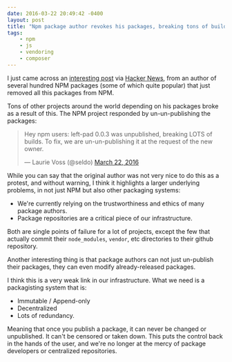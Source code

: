 ```yaml
---
date: 2016-03-22 20:49:42 -0400
layout: post
title: "Npm package author revokes his packages, breaking tons of builds"
tags:
    - npm
    - js
    - vendoring
    - composer
---
```


I just came across an [interesting post][1] via [Hacker News][2], from an
author of several hundred NPM packages (some of which quite popular) that
just removed all this packages from NPM.

Tons of other projects around the world depending on his packages broke as
a result of this. The NPM project responded by un-un-publishing the packages:

<blockquote class="twitter-tweet" data-lang="en"><p lang="en" dir="ltr">Hey npm users: left-pad 0.0.3 was unpublished, breaking LOTS of builds. To fix, we are un-un-publishing it at the request of the new owner.</p>&mdash; Laurie Voss (@seldo) <a href="https://twitter.com/seldo/status/712414400808755200">March 22, 2016</a></blockquote>
<script async src="//platform.twitter.com/widgets.js" charset="utf-8"></script>

While you can say that the original author was not very nice to do this as
a protest, and without warning, I think it highlights a larger underlying
problems, in not just NPM but also other packaging systems:

* We're currently relying on the trustworthiness and ethics of many package
  authors.
* Package repositories are a critical piece of our infrastructure.

Both are single points of failure for a lot of projects, except the few
that actually commit their `node_modules`, `vendor`, etc directories to
their github repository.

Another interesting thing is that package authors can not just un-publish
their packages, they can even modify already-released packages.

I think this is a very weak link in our infrastructure. What we need is a
packagisting system that is:

* Immutable / Append-only
* Decentralized
* Lots of redundancy.

Meaning that once you publish a package, it can never be changed or
unpublished. It can't be censored or taken down. This puts the control
back in the hands of the user, and we're no longer at the mercy of package
developers or centralized repositories.

[1]: https://medium.com/@azerbike/i-ve-just-liberated-my-modules-9045c06be67c
[2]: https://news.ycombinator.com/item?id=11340510
